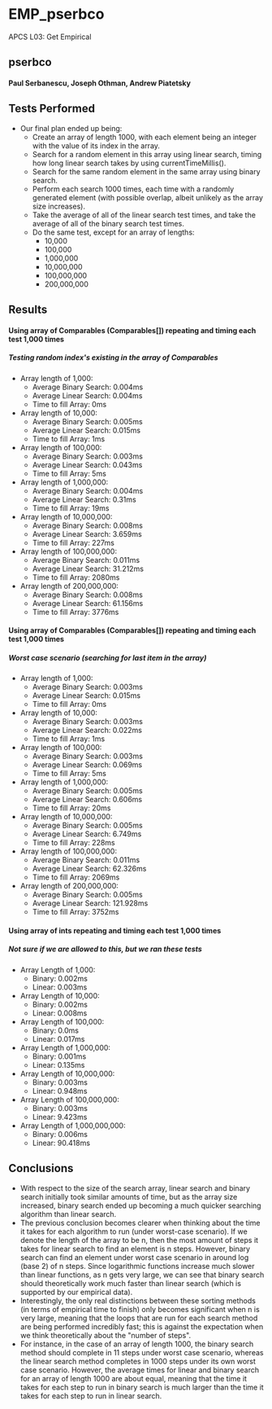 # EMP_pserbco
APCS L03: Get Empirical
## pserbco
#### Paul Serbanescu, Joseph Othman, Andrew Piatetsky

## Tests Performed
  * Our final plan ended up being:
    - Create an array of length 1000, with each element being an integer with the value of its index in the array.
    - Search for a random element in this array using linear search, timing how long linear search takes by using currentTimeMillis().
    - Search for the same random element in the same array using binary search.
    - Perform each search 1000 times, each time with a randomly generated element (with possible overlap, albeit unlikely as the array size increases).
    - Take the average of all of the linear search test times, and take the average of all of the binary search test times.
    - Do the same test, except for an array of lengths: 
      - 10,000 
      - 100,000 
      - 1,000,000
      - 10,000,000
      - 100,000,000
      - 200,000,000

## Results

#### Using array of Comparables (Comparables[]) repeating and timing each test 1,000 times
  ##### Testing random index's existing in the array of Comparables
  * Array length of 1,000:
    - Average Binary Search: 0.004ms
    - Average Linear Search: 0.004ms
    - Time to fill Array: 0ms
  * Array length of 10,000:
    - Average Binary Search: 0.005ms
    - Average Linear Search: 0.015ms
    - Time to fill Array: 1ms
  * Array length of 100,000:
    - Average Binary Search: 0.003ms
    - Average Linear Search: 0.043ms
    - Time to fill Array: 5ms
  * Array length of 1,000,000:
    - Average Binary Search: 0.004ms
    - Average Linear Search: 0.31ms
    - Time to fill Array: 19ms
  * Array length of 10,000,000:
    - Average Binary Search: 0.008ms
    - Average Linear Search: 3.659ms
    - Time to fill Array: 227ms
  * Array length of 100,000,000:
    - Average Binary Search: 0.011ms
    - Average Linear Search: 31.212ms
    - Time to fill Array: 2080ms
  * Array length of 200,000,000:
    - Average Binary Search: 0.008ms
    - Average Linear Search: 61.156ms
    - Time to fill Array: 3776ms


#### Using array of Comparables (Comparables[]) repeating and timing each test 1,000 times
  ##### Worst case scenario (searching for last item in the array)
  * Array length of 1,000:
    - Average Binary Search: 0.003ms
    - Average Linear Search: 0.015ms
    - Time to fill Array: 0ms
  * Array length of 10,000:
    - Average Binary Search: 0.003ms
    - Average Linear Search: 0.022ms
    - Time to fill Array: 1ms
  * Array length of 100,000:
    - Average Binary Search: 0.003ms
    - Average Linear Search: 0.069ms
    - Time to fill Array: 5ms
  * Array length of 1,000,000:
    - Average Binary Search: 0.005ms
    - Average Linear Search: 0.606ms
    - Time to fill Array: 20ms
  * Array length of 10,000,000:
    - Average Binary Search: 0.005ms
    - Average Linear Search: 6.749ms
    - Time to fill Array: 228ms
  * Array length of 100,000,000:
    - Average Binary Search: 0.011ms
    - Average Linear Search: 62.326ms
    - Time to fill Array: 2069ms
  * Array length of 200,000,000:
    - Average Binary Search: 0.005ms
    - Average Linear Search: 121.928ms
    - Time to fill Array: 3752ms

#### Using array of ints repeating and timing each test 1,000 times
  ##### Not sure if we are allowed to this, but we ran these tests 
  * Array Length of 1,000:
    - Binary: 0.002ms
    - Linear: 0.003ms
  * Array Length of 10,000:
    - Binary: 0.002ms
    - Linear: 0.008ms
  * Array Length of 100,000:
    - Binary: 0.0ms
    - Linear: 0.017ms
  * Array Length of 1,000,000:
    - Binary: 0.001ms
    - Linear: 0.135ms
  * Array Length of 10,000,000:
    - Binary: 0.003ms
    - Linear: 0.948ms
  * Array Length of 100,000,000:
    - Binary: 0.003ms
    - Linear: 9.423ms
  * Array Length of 1,000,000,000:
    - Binary: 0.006ms
    - Linear: 90.418ms

## Conclusions
  * With respect to the size of the search array, linear search and binary search initially took similar amounts of time, but as the array size increased, binary search ended     up becoming a much quicker searching algorithm than linear search.
  * The previous conclusion becomes clearer when thinking about the time it takes for each algorithm to run (under worst-case scenario). If we denote the length of the array     to be n, then the most amount of steps it takes for linear search to find an element is n steps. However, binary search can find an element under worst case scenario in       around log (base 2) of n steps. Since logarithmic functions increase much slower than linear functions, as n gets very large, we can see that binary search should             theoretically work much faster than linear search (which is supported by our empirical data).
  * Interestingly, the only real distinctions between these sorting methods (in terms of empirical time to finish) only becomes significant when n is very large, meaning that     the loops that are run for each search method are being performed incredibly fast; this is against the expectation when we think theoretically about the "number of           steps".
  * For instance, in the case of an array of length 1000, the binary search method should complete in 11 steps under worst case scenario, whereas the linear search method         completes in 1000 steps under its own worst case scenario. However, the average times for linear and binary search for an array of length 1000 are about equal, meaning       that the time it takes for each step to run in binary search is much larger than the time it takes for each step to run in linear search.
